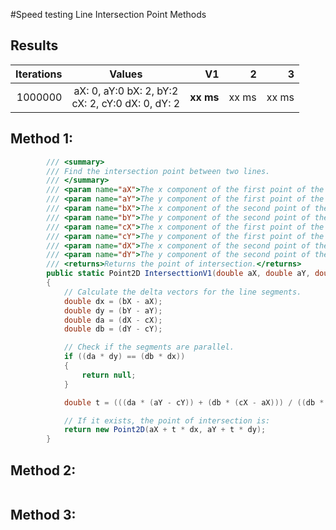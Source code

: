 #Speed testing Line Intersection Point Methods


## Results


| Iterations | Values | V1 | 2 | 3 |
|---:|:---:|---:|---:|---:|
| 1000000 | aX: 0, aY:0 bX: 2, bY:2 <br/> cX: 2, cY:0 dX: 0, dY: 2 | **xx ms** | xx ms | xx ms

## Method 1: 

```c#
        /// <summary>
        /// Find the intersection point between two lines.
        /// </summary>
        /// <param name="aX">The x component of the first point of the first line.</param>
        /// <param name="aY">The y component of the first point of the first line.</param>
        /// <param name="bX">The x component of the second point of the first line.</param>
        /// <param name="bY">The y component of the second point of the first line.</param>
        /// <param name="cX">The x component of the first point of the second line.</param>
        /// <param name="cY">The y component of the first point of the second line.</param>
        /// <param name="dX">The x component of the second point of the second line.</param>
        /// <param name="dY">The y component of the second point of the second line.</param>
        /// <returns>Returns the point of intersection.</returns>
        public static Point2D IntersecttionV1(double aX, double aY, double bX, double bY, double cX, double cY, double dX, double dY)
        {
            // Calculate the delta vectors for the line segments.
            double dx = (bX - aX);
            double dy = (bY - aY);
            double da = (dX - cX);
            double db = (dY - cY);

            // Check if the segments are parallel.
            if ((da * dy) == (db * dx))
            {
                return null;
            }

            double t = (((da * (aY - cY)) + (db * (cX - aX))) / ((db * dx) - (da * dy)));

            // If it exists, the point of intersection is:
            return new Point2D(aX + t * dx, aY + t * dy);
        }
```

## Method 2:

```c#
```

## Method 3:

```c#
```
